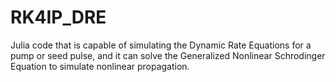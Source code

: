 # RK4IP_DRE
Julia code that is capable of simulating the Dynamic Rate Equations for a pump or seed pulse, and it can solve the Generalized Nonlinear Schrodinger Equation to simulate nonlinear propagation.
